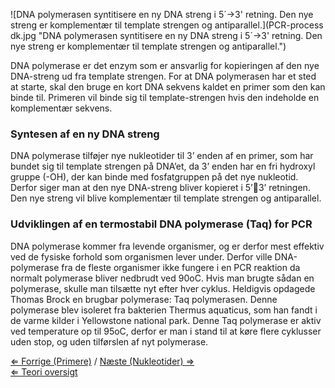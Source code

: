 ![DNA polymerasen syntitisere en ny DNA streng i 5´-\>3' retning. Den
nye streng er komplementær til template strengen og
antiparallel.](PCR-process dk.jpg "DNA polymerasen syntitisere en ny DNA streng i 5´->3' retning. Den nye streng er komplementær til template strengen og antiparallel.")

DNA polymerase er det enzym som er ansvarlig for kopieringen af den nye
DNA-streng ud fra template strengen. For at DNA polymerasen har et sted
at starte, skal den bruge en kort DNA sekvens kaldet en primer som den
kan binde til. Primeren vil binde sig til template-strengen hvis den
indeholde en komplementær sekvens.

### Syntesen af en ny DNA streng

DNA polymerase tilføjer nye nukleotider til 3’ enden af en primer, som
har bundet sig til template strengen på DNA’et, da 3’ enden har en fri
hydroxyl gruppe (-OH), der kan binde med fosfatgruppen på det nye
nukleotid. Derfor siger man at den nye DNA-streng bliver kopieret i
5’3’ retningen. Den nye streng vil blive komplementær til template
strengen og antiparallel.

### Udviklingen af en termostabil DNA polymerase (Taq) for PCR

DNA polymerase kommer fra levende organismer, og er derfor mest effektiv
ved de fysiske forhold som organismen lever under. Derfor ville
DNA-polymerase fra de fleste organismer ikke fungere i en PCR reaktion
da normalt polymerase bliver nedbrudt ved 90oC. Hvis man brugte sådan en
polymerase, skulle man tilsætte nyt efter hver cyklus. Heldigvis
opdagede Thomas Brock en brugbar polymerase: Taq polymerasen. Denne
polymerase blev isoleret fra bakterien Thermus aquaticus, som han fandt
i de varme kilder i Yellowstone national park. Denne Taq polymerase er
aktiv ved temperature op til 95oC, derfor er man i stand til at køre
flere cyklusser uden stop, og uden tilførslen af nyt polymerase.

[⇐ Forrige (Primere)](Primere "wikilink") / [ Næste (Nukleotider)
⇒](Nukleotider "wikilink")\
[⇐ Teori oversigt ](CSI_Casen "wikilink")

